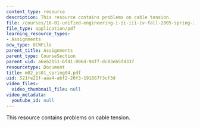 ```yaml
---
content_type: resource
description: This resource contains problems on cable tension.
file: /courses/16-01-unified-engineering-i-ii-iii-iv-fall-2005-spring-2006/521fe21faaa4abf220f3191667f3cf3d_m02_ps01_spring04.pdf
file_type: application/pdf
learning_resource_types:
- Assignments
ocw_type: OCWFile
parent_title: Assignments
parent_type: CourseSection
parent_uid: a6eb2151-6f41-806d-94ff-dc83eb5f4337
resourcetype: Document
title: m02_ps01_spring04.pdf
uid: 521fe21f-aaa4-abf2-20f3-191667f3cf3d
video_files:
  video_thumbnail_file: null
video_metadata:
  youtube_id: null
---
```

This resource contains problems on cable tension.

